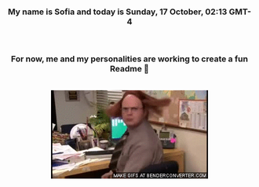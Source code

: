 


<div align="center">
<h3 >My name is Sofia and today is Sunday, 17 October, 02:13 GMT-4</h3><br>
<h3 >For now, me and my personalities are working to create a fun Readme 👋
</h3><br>
<img src='img/dwight.gif' alt='working...'/>
</div>
